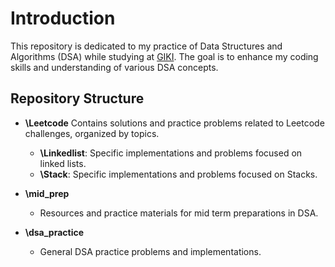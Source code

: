 # Introduction

This repository is dedicated to my practice of Data Structures and Algorithms (DSA) while studying at [GIKI](https://giki.edu.pk/). The goal is to enhance my coding skills and understanding of various DSA concepts.

## Repository Structure

- **\Leetcode**
  Contains solutions and practice problems related to Leetcode challenges, organized by topics.
    - **\Linkedlist**: Specific implementations and problems focused on linked lists.
    - **\Stack**: Specific implementations and problems focused on Stacks.

- **\mid_prep**
  - Resources and practice materials for mid term preparations in DSA.

- **\dsa_practice**
  - General DSA practice problems and implementations.

